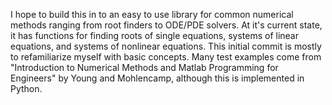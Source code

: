 I hope to build this in to an easy to use library for common numerical methods
ranging from root finders to ODE/PDE solvers. At it's current state, it has
functions for finding roots of single equations, systems of linear equations,
and systems of nonlinear equations. This initial commit is mostly to refamiliarize
myself with basic concepts. Many test examples come from "Introduction to Numerical
Methods and Matlab Programming for Engineers" by Young and Mohlencamp, although
this is implemented in Python.
